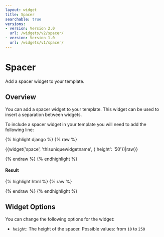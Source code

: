 ```yaml
---
layout: widget
title: Spacer
searchable: true
versions:
- version: Version 2.0
  url: /widgets/v2/spacer/
- version: Version 1.0
  url: /widgets/v1/spacer/
---
```


# Spacer

Add a spacer widget to your template.

## Overview

You can add a spacer widget to your template. This widget can be used to insert a separation between widgets.

To include a spacer widget in your template you will need to add the following line:

{% highlight django %}
{% raw %}

  {{widget('space', 'thisuniquewidgetname', {'height': '50'})|raw}}

{% endraw %}
{% endhighlight %}


<h4>Result</h4>
{% highlight html %}
{% raw %}

  <!-- v2 widget HTML output -->

{% endraw %}
{% endhighlight %}

## Widget Options

You can change the following options for the widget:

* ```height```: The height of the spacer. Possible values: from ```10``` to ```250```
